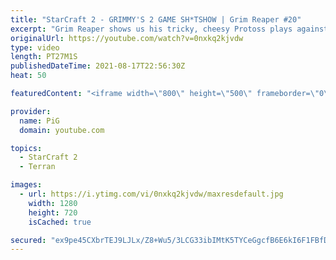 ```yaml
---
title: "StarCraft 2 - GRIMMY'S 2 GAME SH*TSHOW | Grim Reaper #20"
excerpt: "Grim Reaper shows us his tricky, cheesy Protoss plays against both Zerg and Terran opponents. We've seen him torture pros, what can he do against lower MMR players?! 🐷 Support PiG: https://www.pigstarcraft.com/support/  The Grim Reaper Playlist: https://www.youtube.com/watch?v=3cLene8nRc8&list=PLFUDU8AOevUcEZxzA83oiBz8LxgwgLeyR"
originalUrl: https://youtube.com/watch?v=0nxkq2kjvdw
type: video
length: PT27M1S
publishedDateTime: 2021-08-17T22:56:30Z
heat: 50

featuredContent: "<iframe width=\"800\" height=\"500\" frameborder=\"0\" src=\"https://www.youtube.com/embed/0nxkq2kjvdw\" allow=\"accelerometer; autoplay; encrypted-media; gyroscope; picture-in-picture\" allowfullscreen></iframe>"

provider:
  name: PiG
  domain: youtube.com

topics:
  - StarCraft 2
  - Terran

images:
  - url: https://i.ytimg.com/vi/0nxkq2kjvdw/maxresdefault.jpg
    width: 1280
    height: 720
    isCached: true

secured: "ex9pe45CXbrTEJ9LJLx/Z8+Wu5/3LCG33ibIMtK5TYCeGgcfB6E6kI6F1FBfDp/0KJCWGxKCF+LJ2UlRwgj6+ClPDQaHVhfpHQ3/gjhEDhY2VP1B/S5eY+VrDiOWwivEjLkYeauXneeYtPx/pKfuPZJcy91WMO3KXobl3Nt/DO0rKKzLGKUh7xZO+J6e9PyhT8sLa0YcosdJUVYF39y55fUa5pSQUUqNSW0q38hXwyXBTZbEqAmkCnqLz+K0aMNuo6Qj+LOr/CU8SwJx9epU9IM6N2kTArdwreLOFY+0bz+Oh6CxOqA1Q69briIvEemV9thF/BTD0YQ4DSyULYdGLkauDD/00Uq0uNYAojU6+h4WIBxFBO6Yh8tprADls2gTT9WcASs9lqiZD8Ik4Cil56HVsJBXG9tbwdVDdcIr6aU=;XusWrpaSMyu9gvRxdE1XXA=="
---
```


